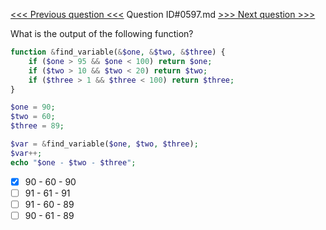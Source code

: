 [<<< Previous question <<<](0596.md)  Question ID#0597.md  [>>> Next question >>>](0598.md) 

What is the output of the following function?

```php
function &find_variable(&$one, &$two, &$three) {
    if ($one > 95 && $one < 100) return $one;
    if ($two > 10 && $two < 20) return $two;
    if ($three > 1 && $three < 100) return $three;
}

$one = 90;
$two = 60;
$three = 89;

$var = &find_variable($one, $two, $three);
$var++;
echo "$one - $two - $three";
```

- [x] 90 - 60 - 90
- [ ] 91 - 61 - 91
- [ ] 91 - 60 - 89
- [ ] 90 - 61 - 89
